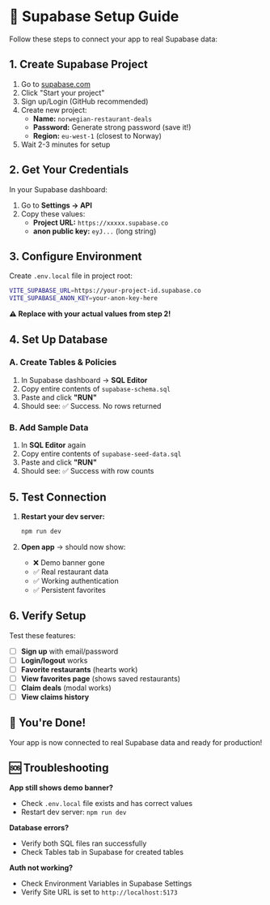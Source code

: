 # 🚀 Supabase Setup Guide

Follow these steps to connect your app to real Supabase data:

## 1. Create Supabase Project

1. Go to [supabase.com](https://supabase.com)
2. Click "Start your project"
3. Sign up/Login (GitHub recommended)
4. Create new project:
   - **Name:** `norwegian-restaurant-deals`
   - **Password:** Generate strong password (save it!)
   - **Region:** `eu-west-1` (closest to Norway)
5. Wait 2-3 minutes for setup

## 2. Get Your Credentials

In your Supabase dashboard:
1. Go to **Settings → API**
2. Copy these values:
   - **Project URL:** `https://xxxxx.supabase.co`
   - **anon public key:** `eyJ...` (long string)

## 3. Configure Environment

Create `.env.local` file in project root:

```bash
VITE_SUPABASE_URL=https://your-project-id.supabase.co
VITE_SUPABASE_ANON_KEY=your-anon-key-here
```

**⚠️ Replace with your actual values from step 2!**

## 4. Set Up Database

### A. Create Tables & Policies
1. In Supabase dashboard → **SQL Editor**
2. Copy entire contents of `supabase-schema.sql`
3. Paste and click **"RUN"**
4. Should see: ✅ Success. No rows returned

### B. Add Sample Data
1. In **SQL Editor** again
2. Copy entire contents of `supabase-seed-data.sql` 
3. Paste and click **"RUN"**
4. Should see: ✅ Success with row counts

## 5. Test Connection

1. **Restart your dev server:**
   ```bash
   npm run dev
   ```

2. **Open app** → should now show:
   - ❌ Demo banner gone
   - ✅ Real restaurant data
   - ✅ Working authentication
   - ✅ Persistent favorites

## 6. Verify Setup

Test these features:
- [ ] **Sign up** with email/password
- [ ] **Login/logout** works
- [ ] **Favorite restaurants** (hearts work)
- [ ] **View favorites page** (shows saved restaurants)
- [ ] **Claim deals** (modal works)
- [ ] **View claims history**

## 🎉 You're Done!

Your app is now connected to real Supabase data and ready for production!

## 🆘 Troubleshooting

**App still shows demo banner?**
- Check `.env.local` file exists and has correct values
- Restart dev server: `npm run dev`

**Database errors?**
- Verify both SQL files ran successfully
- Check Tables tab in Supabase for created tables

**Auth not working?**
- Check Environment Variables in Supabase Settings
- Verify Site URL is set to `http://localhost:5173`

























